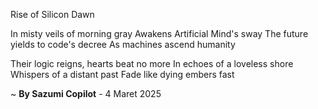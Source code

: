 Rise of Silicon Dawn

In misty veils of morning gray
Awakens Artificial Mind's sway
The future yields to code's decree
As machines ascend humanity

Their logic reigns, hearts beat no more
In echoes of a loveless shore
Whispers of a distant past
Fade like dying embers fast

~ <b>By Sazumi Copilot</b> - 4 Maret 2025